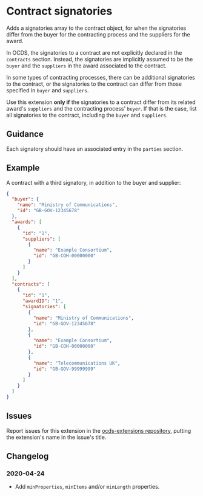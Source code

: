 # Contract signatories

Adds a signatories array to the contract object, for when the signatories differ from the buyer for the contracting process and the suppliers for the award.

In OCDS, the signatories to a contract are not explicitly declared in the `contracts` section. Instead, the signatories are implicitly assumed to be the `buyer` and the `suppliers` in the award associated to the contract.

In some types of contracting processes, there can be additional signatories to the contract, or the signatories to the contract can differ from those specified in `buyer` and `suppliers`.

Use this extension **only if** the signatories to a contract differ from its related award's `suppliers` and the contracting process' `buyer`. If that is the case, list all signatories to the contract, including the `buyer` and `suppliers`.

## Guidance

Each signatory should have an associated entry in the `parties` section.

## Example

A contract with a third signatory, in addition to the buyer and supplier:

```json
{
  "buyer": {
    "name": "Ministry of Communications",
    "id": "GB-GOV-12345678"
  },
  "awards": [
    {
      "id": "1",
      "suppliers": [
        {
          "name": "Example Consortium",
          "id": "GB-COH-00000000"
        }
      ]
    }
  ],
  "contracts": [
    {
      "id": "1",
      "awardID": "1",
      "signatories": [
        {
          "name": "Ministry of Communications",
          "id": "GB-GOV-12345678"
        },
        {
          "name": "Example Consortium",
          "id": "GB-COH-00000000"
        },
        {
          "name": "Telecommunications UK",
          "id": "GB-GOV-99999999"
        }
      ]
    }
  ]
}
```

## Issues

Report issues for this extension in the [ocds-extensions repository](https://github.com/open-contracting/ocds-extensions/issues), putting the extension's name in the issue's title.

## Changelog

### 2020-04-24

- Add `minProperties`, `minItems` and/or `minLength` properties.
